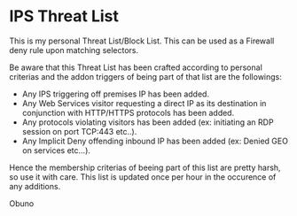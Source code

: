 # IPS Threat List

This is my personal Threat List/Block List.
This can be used as a Firewall deny rule upon matching selectors.

Be aware that this Threat List has been crafted according to personal criterias and the addon triggers of being part of that list are the followings:

- Any IPS triggering off premises IP has been added.
- Any Web Services visitor requesting a direct IP as its destination in conjunction with HTTP/HTTPS protocols has been added.
- Any protocols violating visitors has been added (ex: initiating an RDP session on port TCP:443 etc..).
- Any Implicit Deny offending inbound IP has been added (ex: Denied GEO on services etc...).

Hence the membership criterias of beeing part of this list are pretty harsh, so use it with care.
This list is updated once per hour in the occurence of any additions.

Obuno
